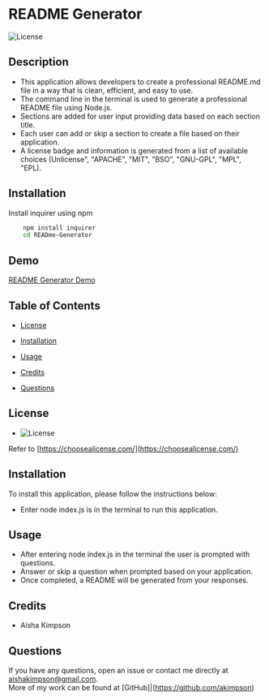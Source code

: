 # README Generator

![License](https://img.shields.io/badge/license-$%7Blicense%7D-yellow)

## Description

- This application allows developers to create a professional README.md file in a way that is clean, efficient, and easy to use.
- The command line in the terminal is used to generate a professional README file using Node.js.
- Sections are added for user input providing data based on each section title.
- Each user can add or skip a section to create a file based on their application.
- A license badge and information is generated from a list of available choices (Unlicense", "APACHE", "MIT", "BSO", "GNU-GPL", "MPL", "EPL).

## Installation

Install inquirer using npm

```bash
    npm install inquirer
    cd READme-Generator
```

## Demo

[README Generator Demo](https://user-images.githubusercontent.com/98501990/174437546-4f07cf59-fc79-489d-a6fb-d578b2f450bd.mp4)

## Table of Contents

- [License](#license)

- [Installation](#installation)

- [Usage](#usage)

- [Credits](#credits)

- [Questions](#questions)

## License

- ![License](https://img.shields.io/badge/license-$%7Blicense%7D-yellow)

Refer to [https://choosealicense.com/](https://choosealicense.com/)

## Installation

To install this application, please follow the instructions below:

- Enter node index.js is in the terminal to run this application.

## Usage

- After entering node index.js in the terminal the user is prompted with questions.
- Answer or skip a question when prompted based on your application.
- Once completed, a README will be generated from your responses.

## Credits

- Aisha Kimpson

## Questions

If you have any questions, open an issue or contact me directly at aishakimpson@gmail.com. <br> More of my work can be found at [GitHub]|(https://github.com/akimpson)
